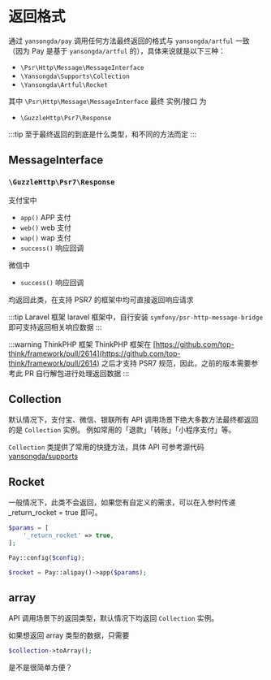# 返回格式

通过 `yansongda/pay` 调用任何方法最终返回的格式与 `yansongda/artful` 一致
（因为 Pay 是基于 `yansongda/artful` 的），具体来说就是以下三种：

- `\Psr\Http\Message\MessageInterface`
- `\Yansongda\Supports\Collection`
- `\Yansongda\Artful\Rocket`

其中 `\Psr\Http\Message\MessageInterface` 最终 实例/接口 为

- `\GuzzleHttp\Psr7\Response`

:::tip
至于最终返回的到底是什么类型，和不同的方法而定
:::

## MessageInterface

### `\GuzzleHttp\Psr7\Response`

支付宝中

- `app()` APP 支付
- `web()` web 支付
- `wap()` wap 支付
- `success()` 响应回调

微信中

- `success()` 响应回调

均返回此类，在支持 PSR7 的框架中均可直接返回响应请求

:::tip Laravel 框架
laravel 框架中，自行安装 `symfony/psr-http-message-bridge` 即可支持返回相关响应数据
:::

:::warning ThinkPHP 框架
ThinkPHP 框架在 [https://github.com/top-think/framework/pull/2614](https://github.com/top-think/framework/pull/2614) 之后才支持 PSR7 规范，因此，之前的版本需要参考此 PR 自行解包进行处理返回数据
:::

## Collection

默认情况下，支付宝、微信、银联所有 API 调用场景下绝大多数方法最终都返回的是 `Collection` 实例。
例如常用的「退款」「转账」「小程序支付」等。

`Collection` 类提供了常用的快捷方法，具体 API 可参考源代码 [yansongda/supports](https://github.com/yansongda/supports)

## Rocket

一般情况下，此类不会返回，如果您有自定义的需求，可以在入参时传递 _return_rocket = true 即可。

```php
$params = [
    '_return_rocket' => true,
];

Pay::config($config);

$rocket = Pay::alipay()->app($params);
```

## array

API 调用场景下的返回类型，默认情况下均返回 `Collection` 实例。

如果想返回 array 类型的数据，只需要

```php
$collection->toArray();
```

是不是很简单方便？

